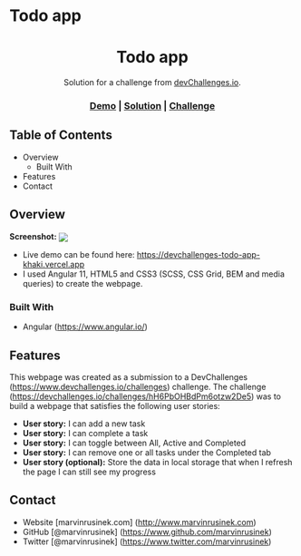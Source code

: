 # Todo app

<h1 align="center">Todo app</h1>

<div align="center">
   Solution for a challenge from <a href="http://devchallenges.io">devChallenges.io</a>.
</div>

<div align="center">
  <h3>
    <a href="https://devchallenges-todo-app-khaki.vercel.app">Demo</a>
    <span> | </span>
    <a href="https://www.github.com/marvinrusinek/devchallenges-todo-app">Solution</a>
    <span> | </span>
    <a href="https://devchallenges.io/challenges/hH6PbOHBdPm6otzw2De5">Challenge</a>
  </h3>
</div>

## Table of Contents

- Overview
  - Built With
- Features
- Contact

<!-- OVERVIEW -->

## Overview

<b>Screenshot:</b> 
<img src="http://www.marvinrusinek.com/portfolio-projects/devchallenges-todo-app.png" align="center">

- Live demo can be found here: https://devchallenges-todo-app-khaki.vercel.app
- I used Angular 11, HTML5 and CSS3 (SCSS, CSS Grid, BEM and media queries) to create the webpage.

### Built With
- Angular (https://www.angular.io/)

## Features
This webpage was created as a submission to a DevChallenges (https://www.devchallenges.io/challenges) challenge. The challenge (https://devchallenges.io/challenges/hH6PbOHBdPm6otzw2De5) was to build a webpage that satisfies the following user stories:

- <b>User story:</b> I can add a new task
- <b>User story:</b> I can complete a task
- <b>User story:</b> I can toggle between All, Active and Completed
- <b>User story:</b> I can remove one or all tasks under the Completed tab
- <b>User story (optional):</b> Store the data in local storage that when I refresh the page I can still see my progress

## Contact
- Website [marvinrusinek.com] (http://www.marvinrusinek.com)
- GitHub [@marvinrusinek] (https://www.github.com/marvinrusinek)
- Twitter [@marvinrusinek] (https://www.twitter.com/marvinrusinek)
